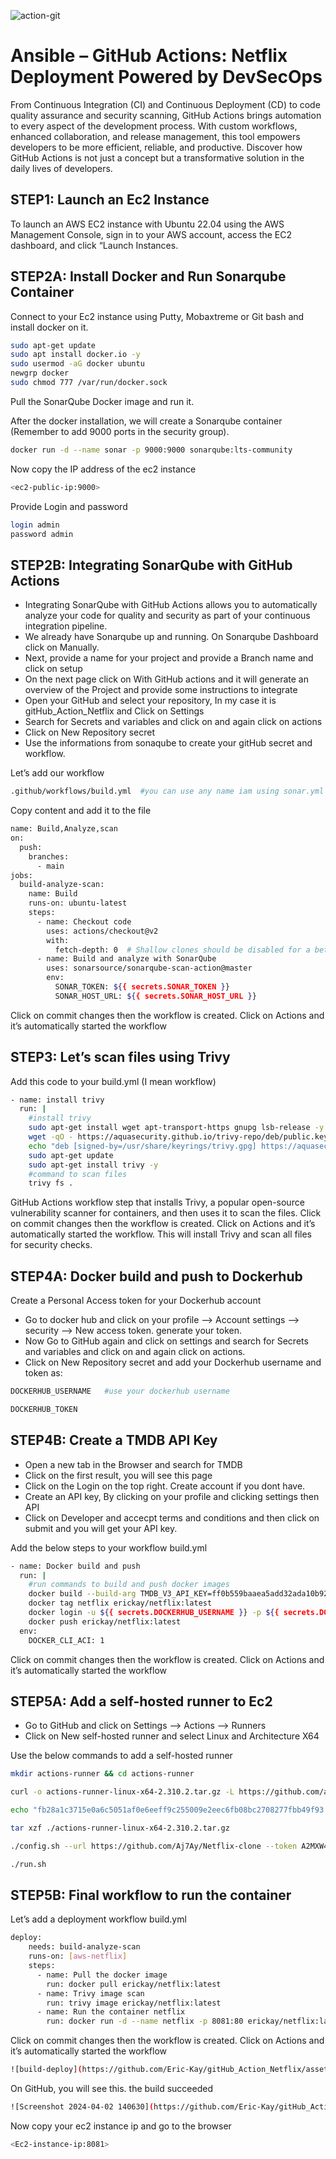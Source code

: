 ![action-git](https://github.com/Eric-Kay/gitHub_Action_Netflix/assets/126447235/7b23854c-5dc7-4d30-8264-1c803aca98c1)

# Ansible – GitHub Actions: Netflix Deployment Powered by DevSecOps
From Continuous Integration (CI) and Continuous Deployment (CD) to code quality assurance and security scanning, GitHub Actions brings automation to every aspect of the development process. With custom workflows, enhanced collaboration, and release management, this tool empowers developers to be more efficient, reliable, and productive. Discover how GitHub Actions is not just a concept but a transformative solution in the daily lives of developers.

## __STEP1:__ Launch an Ec2 Instance
To launch an AWS EC2 instance with Ubuntu 22.04 using the AWS Management Console, sign in to your AWS account, access the EC2 dashboard, and click “Launch Instances.

## __STEP2A:__ Install Docker and Run Sonarqube Container

Connect to your Ec2 instance using Putty, Mobaxtreme or Git bash and install docker on it.
```bash
sudo apt-get update
sudo apt install docker.io -y
sudo usermod -aG docker ubuntu
newgrp docker
sudo chmod 777 /var/run/docker.sock
```

Pull the SonarQube Docker image and run it.

After the docker installation, we will create a Sonarqube container (Remember to add 9000 ports in the security group).

```bash
docker run -d --name sonar -p 9000:9000 sonarqube:lts-community
```

Now copy the IP address of the ec2 instance
```bash
<ec2-public-ip:9000>
```

Provide Login and password
```bash
login admin
password admin
```

## __STEP2B:__ Integrating SonarQube with GitHub Actions
+ Integrating SonarQube with GitHub Actions allows you to automatically analyze your code for quality and security as part of your continuous integration pipeline.
+ We already have Sonarqube up and running. On Sonarqube Dashboard click on Manually.
+ Next, provide a name for your project and provide a Branch name and click on setup
+ On the next page click on With GitHub actions and it will generate an overview of the Project and provide some instructions to integrate
+ Open your GitHub and select your repository, In my case it is gitHub_Action_Netflix and Click on Settings
+ Search for Secrets and variables and click on and again click on actions
+ Click on New Repository secret
+ Use the informations from sonaqube to create your gitHub secret and workflow.

Let’s add our workflow
```bash
.github/workflows/build.yml  #you can use any name iam using sonar.yml
```
Copy content and add it to the file

```bash
name: Build,Analyze,scan
on:
  push:
    branches:
      - main
jobs:
  build-analyze-scan:
    name: Build
    runs-on: ubuntu-latest
    steps:
      - name: Checkout code
        uses: actions/checkout@v2
        with:
          fetch-depth: 0  # Shallow clones should be disabled for a better relevancy of analysis
      - name: Build and analyze with SonarQube
        uses: sonarsource/sonarqube-scan-action@master
        env:
          SONAR_TOKEN: ${{ secrets.SONAR_TOKEN }}
          SONAR_HOST_URL: ${{ secrets.SONAR_HOST_URL }}
```

Click on commit changes then the workflow is created. Click on Actions and it’s automatically started the workflow

## __STEP3:__ Let’s scan files using Trivy
Add this code to your build.yml (I mean workflow)

```bash
- name: install trivy
  run: |
    #install trivy
    sudo apt-get install wget apt-transport-https gnupg lsb-release -y
    wget -qO - https://aquasecurity.github.io/trivy-repo/deb/public.key | gpg --dearmor | sudo tee /usr/share/keyrings/trivy.gpg > /dev/null
    echo "deb [signed-by=/usr/share/keyrings/trivy.gpg] https://aquasecurity.github.io/trivy-repo/deb $(lsb_release -sc) main" | sudo tee -a /etc/apt/sources.list.d/trivy.list
    sudo apt-get update
    sudo apt-get install trivy -y
    #command to scan files
    trivy fs .
```
GitHub Actions workflow step that installs Trivy, a popular open-source vulnerability scanner for containers, and then uses it to scan the files.
Click on commit changes then the workflow is created. Click on Actions and it’s automatically started the workflow. This will install Trivy and scan all files for security checks.

## __STEP4A:__ Docker build and push to Dockerhub
Create a Personal Access token for your Dockerhub account

+ Go to docker hub and click on your profile –> Account settings –> security –> New access token. generate your token.
+ Now Go to GitHub again and click on settings and search for Secrets and variables and click on and again click on actions.
+ Click on New Repository secret and add your Dockerhub username and token as:

```bash
DOCKERHUB_USERNAME   #use your dockerhub username
```
```bash
DOCKERHUB_TOKEN
```

## __STEP4B:__ Create a TMDB API Key
+ Open a new tab in the Browser and search for TMDB
+ Click on the first result, you will see this page
+ Click on the Login on the top right. Create account if you dont have.
+ Create an API key, By clicking on your profile and clicking settings then API
+ Click on Developer and accecpt terms and conditions and then click on submit and you will get your API key.

Add the below steps to your workflow build.yml
```bash
- name: Docker build and push
  run: |
    #run commands to build and push docker images
    docker build --build-arg TMDB_V3_API_KEY=ff0b559baaea5add32ada10b92749108 -t netflix .
    docker tag netflix erickay/netflix:latest
    docker login -u ${{ secrets.DOCKERHUB_USERNAME }} -p ${{ secrets.DOCKERHUB_TOKEN }}
    docker push erickay/netflix:latest
  env:
    DOCKER_CLI_ACI: 1
```
Click on commit changes then the workflow is created. Click on Actions and it’s automatically started the workflow

## __STEP5A:__ Add a self-hosted runner to Ec2

+ Go to GitHub and click on Settings –> Actions –> Runners
+ Click on New self-hosted runner and select Linux and Architecture X64

Use the below commands to add a self-hosted runner
```bash
mkdir actions-runner && cd actions-runner
```
```bash
curl -o actions-runner-linux-x64-2.310.2.tar.gz -L https://github.com/actions/runner/releases/download/v2.310.2/actions-runner-linux-x64-2.310.2.tar.gz
```
```bash
echo "fb28a1c3715e0a6c5051af0e6eeff9c255009e2eec6fb08bc2708277fbb49f93  actions-runner-linux-x64-2.310.2.tar.gz" | shasum -a 256 -c
```
```bash
tar xzf ./actions-runner-linux-x64-2.310.2.tar.gz
```
```bash
./config.sh --url https://github.com/Aj7Ay/Netflix-clone --token A2MXW4323ALGB72GGLH34NLFGI2T4
```
```bash
./run.sh
```

## __STEP5B:__ Final workflow to run the container

Let’s add a deployment workflow build.yml
```bash
deploy:
    needs: build-analyze-scan
    runs-on: [aws-netflix]
    steps:
      - name: Pull the docker image
        run: docker pull erickay/netflix:latest
      - name: Trivy image scan
        run: trivy image erickay/netflix:latest
      - name: Run the container netflix
        run: docker run -d --name netflix -p 8081:80 erickay/netflix:latest
```
Click on commit changes then the workflow is created. Click on Actions and it’s automatically started the workflow
```bash
![build-deploy](https://github.com/Eric-Kay/gitHub_Action_Netflix/assets/126447235/5ac6cfeb-bac9-4e35-a0a8-e7d6277430de)
```
On GitHub, you will see this. the build succeeded
```bash
![Screenshot 2024-04-02 140630](https://github.com/Eric-Kay/gitHub_Action_Netflix/assets/126447235/7bce0ff6-7254-4b8b-be48-dab4ce97790a)
```
Now copy your ec2 instance ip and go to the browser
```bash
<Ec2-instance-ip:8081>
```
